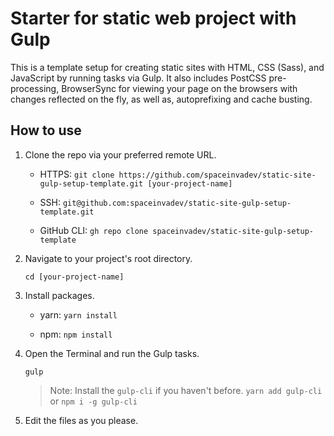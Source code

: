 # Starter for static web project with Gulp

This is a template setup for creating static sites with HTML, CSS (Sass), and JavaScript by running tasks via Gulp. It also includes PostCSS pre-processing, BrowserSync for viewing your page on the browsers with changes reflected on the fly, as well as, autoprefixing and cache busting.

## How to use

1. Clone the repo via your preferred remote URL.

   - HTTPS: `git clone https://github.com/spaceinvadev/static-site-gulp-setup-template.git [your-project-name]`

   - SSH: `git@github.com:spaceinvadev/static-site-gulp-setup-template.git`

   - GitHub CLI: `gh repo clone spaceinvadev/static-site-gulp-setup-template`

2. Navigate to your project's root directory.

   `cd [your-project-name]`

3. Install packages.

   - yarn: `yarn install`

   - npm: `npm install`

4. Open the Terminal and run the Gulp tasks.

   `gulp`

   > Note: Install the `gulp-cli` if you haven't before. `yarn add gulp-cli` or `npm i -g gulp-cli`

5. Edit the files as you please.
